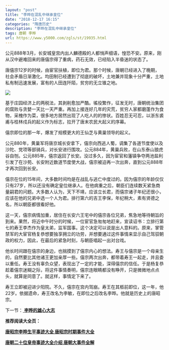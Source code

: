 ```yaml
---
layout: "post"
title: "李晔在混乱中继承皇位"
date: "2018-12-17 16:15"
categories: "隋唐历史"
description: "李晔在混乱中继承皇位"
tags: 唐朝 李晔
url: https://www.y5000.com/zgls/st/19935.html
---
```






公元888年3月，长安城皇宫内出人麟德殿的人都悄声细语，惶恐不安。原来，刚从汉中避难回来的唐僖宗得了重病，药石无效，已经陷入半昏迷的状态了。

唐僖宗12岁的时候，由宦官扶植，即位为君。那个时候，唐朝已经进入了晚期，社会矛盾日渐激化。均田制已经遭到了彻底的破坏，土地兼并现象十分严重，土地私有制迅速发展，富有的人田连阡陌，贫穷的无立锥之地。

![](https://img.y5000.com/uploads/allimg/170426/8-1F42616044DY.jpg)

基于庄园经济上的两税法，其剥削愈加严酷。徭役繁作，征发无时，唐朝统治集团的腐败与贪婪一天比一天严重。再加上接连好几年的灾荒，贫穷人家都磨蓬作为食物，采槐作为菜，很多地方居然出现了人吃人的的惨状。百姓忍无可忍，以浙东裘甫与桂林戍兵的起义作为标志，拉开了唐末农民大起义的序幕。

僖宗即位的那一年，爆发了规模更大的王仙芝与黄巢领导的起义。

公元880年，黄巢军将唐京城长安拿下，僖宗向西逃人蜀，调集了各道节度使以及沙陀、党项等部骑兵，对长安进行围攻。公元884年，黄巢兵败，在山东泰山狼虎谷自刎。公元885年，僖宗返回了长安。没过多久，因为宦官和藩镇争夺两池盐利引发了在沙苑、长安附近数道节度使大战，僖宗被迫再一次出奔，直到公元888年才再次回到长安。

僖宗在位的15年间，大多数时间均是在战乱与逃亡中度过的。因为僖宗的年龄仅仅只有27岁，所以还没有确定皇位继承人。在他病重之后，朝臣们连续数天紧急商量嗣君的问题。大多数人认为，天下不靖，应该立长君，而僖宗诸子年纪还很小，应该在他的兄弟中选一个人为君。排行第六的吉王李保，年纪稍大，素有贤德之名，所以朝臣都很看好他。

这一天，僖宗病情加重，居住在长安六王宅中的僖宗各位兄弟，焦急地等待朝旨的到来。果然，将近中午时分的时候，一位宦官急匆匆地赶来，宣读诏书：立排行第七的寿王李杰作为皇太弟，监军国事。这个决定可以说是出人意料的。原来，掌管禁军的大宦官杨复恭想要独享拥立的功劳，并想要通过这件事情来显示自己驾驭朝政的权力，因此，在最后的紧急时刻，与朝臣唱起一出对台戏。

他长时间跟在僖宗的身边，也揣摸到了僖宗内心的想法。寿王与僖宗是一个母亲生的，自然要比其他诸王更加亲厚一些。僖宗两次出奔，都带着寿王一起走，并且委以重任。寿王没有辜负众望，表现出了一定的才能，深得僖宗的信任。于是杨复恭趁着僖宗迷糊之际，将这件事情奏明，僖宗连眼睛都没有睁开，只是微微地点点头，就算是同意了。就这样，事情定下来了。

寿王立即被迎进少阳院。不久，僖宗在宫内驾崩。寿王在其柩前即位，这一年，他22岁。依据遗命，寿王改名为李敏，在即位之后改名李晔。他就是历史上的唐昭宗。

下一节：[ **李晔的雄心大志**](https://www.y5000.com/zgls/st/19936.html)

**推荐阅读大全页：**

[**唐昭宗李晔生平事迹大全 唐昭宗时期事件大全**](https://www.y5000.com/zgls/st/19943.html)

[**唐朝二十位皇帝事迹大全介绍 唐朝大事件全解**](https://www.y5000.com/zgls/st/19949.html)
